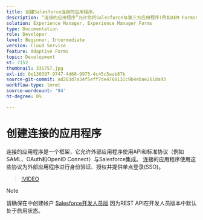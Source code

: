 ```yaml
---
title: 创建Salesforce连接的应用程序。
description: “连接的应用程序”允许您将Salesforce与第三方应用程序(例如AEM Forms与Salesforce)集成。
solution: Experience Manager, Experience Manager Forms
type: Documentation
role: Developer
level: Beginner, Intermediate
version: Cloud Service
feature: Adaptive Forms
topic: Development
kt: 7152
thumbnail: 331757.jpg
exl-id: 6e130397-9747-4d60-9975-4c45c5aab87b
source-git-commit: ad203d7a34f5eff7de4768131c9b4ebae261da93
workflow-type: tm+mt
source-wordcount: '94'
ht-degree: 0%

---
```


# 创建连接的应用程序

连接的应用程序是一个框架，它允许外部应用程序使用API和标准协议（例如SAML、OAuth和OpenID Connect）与Salesforce集成。 连接的应用程序使用这些协议为外部应用程序进行身份验证、授权并提供单点登录(SSO)。

>[!VIDEO](https://video.tv.adobe.com/v/331757?quality=12&learn=on)

>[!NOTE]
>请确保在中创建帐户 [Salesforce开发人员版](https://developer.salesforce.com/signup) 因为REST API在开发人员版本中默认处于启用状态。

